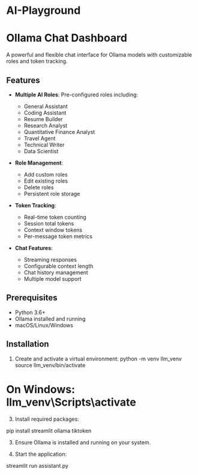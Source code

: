 # AI-Playground

# Ollama Chat Dashboard

A powerful and flexible chat interface for Ollama models with customizable roles and token tracking.

## Features

- **Multiple AI Roles**: Pre-configured roles including:
  - General Assistant
  - Coding Assistant
  - Resume Builder
  - Research Analyst
  - Quantitative Finance Analyst
  - Travel Agent
  - Technical Writer
  - Data Scientist

- **Role Management**:
  - Add custom roles
  - Edit existing roles
  - Delete roles
  - Persistent role storage

- **Token Tracking**:
  - Real-time token counting
  - Session total tokens
  - Context window tokens
  - Per-message token metrics

- **Chat Features**:
  - Streaming responses
  - Configurable context length
  - Chat history management
  - Multiple model support

## Prerequisites

- Python 3.6+
- Ollama installed and running
- macOS/Linux/Windows

## Installation

1. Create and activate a virtual environment:
python -m venv llm_venv
source llm_venv/bin/activate

# On Windows: llm_venv\Scripts\activate

3. Install required packages:

pip install streamlit ollama tiktoken

3. Ensure Ollama is installed and running on your system.

4. Start the application:

streamlit run assistant.py
 
